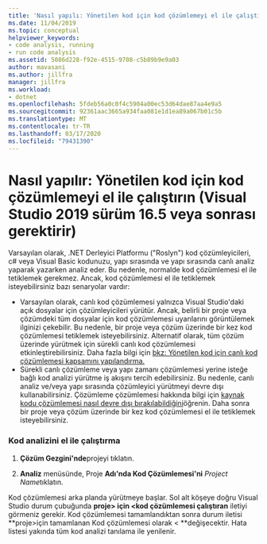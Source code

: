 ```yaml
---
title: 'Nasıl yapılı: Yönetilen kod için kod çözümlemeyi el ile çalıştırın'
ms.date: 11/04/2019
ms.topic: conceptual
helpviewer_keywords:
- code analysis, running
- run code analysis
ms.assetid: 5086d228-f92e-4515-9708-c5b89b9e9a03
author: mavasani
ms.author: jillfra
manager: jillfra
ms.workload:
- dotnet
ms.openlocfilehash: 5fdeb56a0c0f4c5904a00ec53d64dae87aa4e9a5
ms.sourcegitcommit: 92361aac3665a934faa081e1d1ea89a067b01c5b
ms.translationtype: MT
ms.contentlocale: tr-TR
ms.lasthandoff: 03/17/2020
ms.locfileid: "79431390"
---
```

# <a name="how-to-run-code-analysis-manually-for-managed-code-requires-visual-studio-2019-version-165-or-later"></a>Nasıl yapılır: Yönetilen kod için kod çözümlemeyi el ile çalıştırın (Visual Studio 2019 sürüm 16.5 veya sonrası gerektirir)
Varsayılan olarak, .NET Derleyici Platformu ("Roslyn") kod çözümleyicileri, c# veya Visual Basic kodunuzu, yapı sırasında ve yapı sırasında canlı analiz yaparak yazarken analiz eder. Bu nedenle, normalde kod çözümlemesi el ile tetiklemek gerekmez. Ancak, kod çözümlemesi el ile tetiklemek isteyebilirsiniz bazı senaryolar vardır:

- Varsayılan olarak, canlı kod çözümlemesi yalnızca Visual Studio'daki açık dosyalar için çözümleyicileri yürütür. Ancak, belirli bir proje veya çözümdeki tüm dosyalar için kod çözümlemesi uyarılarını görüntülemek ilginizi çekebilir. Bu nedenle, bir proje veya çözüm üzerinde bir kez kod çözümlemesi tetiklemek isteyebilirsiniz. Alternatif olarak, tüm çözüm üzerinde yürütmek için sürekli canlı kod çözümlemesi etkinleştirebilirsiniz. Daha fazla bilgi için [bkz: Yönetilen kod için canlı kod çözümlemesi kapsamını yapılandırma.](./configure-live-code-analysis-scope-managed-code.md)
- Sürekli canlı çözümleme veya yapı zamanı çözümlemesi yerine isteğe bağlı kod analizi yürütme iş akışını tercih edebilirsiniz. Bu nedenle, canlı analiz ve/veya yapı sırasında çözümleyici yürütmeyi devre dışı kullanabilirsiniz. Çözümleme çözümlemesi hakkında bilgi için [kaynak kodu çözümlemesi nasıl devre dışı bırakılabildiğini](disable-code-analysis.md)öğrenin. Daha sonra bir proje veya çözüm üzerinde bir kez kod çözümlemesi el ile tetiklemek isteyebilirsiniz. 

### <a name="run-code-analysis-manually"></a>Kod analizini el ile çalıştırma

1. **Çözüm Gezgini'nde**projeyi tıklatın.

2. **Analiz** menüsünde, Proje **Adı'nda Kod Çözümlemesi'ni** *Project Name*tıklatın.

Kod çözümlemesi arka planda yürütmeye başlar. Sol alt köşeye doğru Visual Studio durum çubuğunda **proje> için \<kod çözümlemesi çalıştıran** iletiyi görmeniz gerekir. Kod çözümlemesi tamamlandıktan sonra durum iletisi **proje>için tamamlanan Kod çözümlemesi olarak \< **değişecektir. Hata listesi yakında tüm kod analizi tanılama ile yenilenir.
